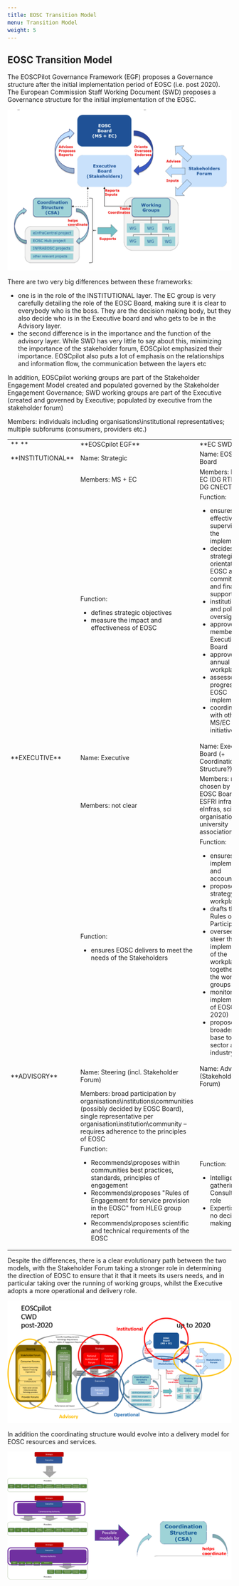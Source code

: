 ```yaml
---
title: EOSC Transition Model
menu: Transition Model
weight: 5
---
```


EOSC Transition Model
---------------------

The EOSCPilot Governance Framework (EGF) proposes a Governance structure after the initial implementation period of EOSC (i.e. post 2020). The European Commission Staff Working Document (SWD) proposes a Governance structure for the initial implementation of the EOSC.

![SWD Governance](assets/SWDGovernance.png)

There are two very big differences between these frameworks: 
* one is in the role of the INSTITUTIONAL layer. The EC group is very carefully detailing the role of the EOSC Board, making sure it is clear to everybody who is the boss. They are the decision making body, but they also decide who is in the Executive board and who gets to be in the Advisory layer. 
* the second difference is in the importance and the function of the advisory layer. While SWD has very little to say about this, minimizing the importance of the stakeholder forum, EOSCpilot emphasized their importance.   EOSCpilot also puts a lot of emphasis on the relationships and information flow, the communication between the layers etc

In addition, EOSCpilot working groups are part of the Stakeholder Engagement Model created and populated governed by the Stakeholder Engagement Governance; SWD working groups are part of the Executive (created and governed by Executive; populated by executive from the stakeholder forum)

<table>
<tr><td> ** ** </td><td>**EOSCpilot EGF**</td><td>**EC SWD**</td></tr>
<tr><td>**INSTITUTIONAL**</td><td>Name: Strategic</td><td>Name: EOSC Board</td></tr>
  <tr><td></td><td>Members: MS + EC</td><td>Members: MS + EC (DG RTD and DG CNECT)</td></tr>
  <tr><td></td><td>Function:
<ul>
  <li>defines strategic objectives</li>
  <li>measure the impact and effectiveness of EOSC</li>
</ul>
  </td><td>Function:
  <ul>
<li>ensures effective supervision of the implementation</li>
<li>decides strategic orientation of EOSC and commitment and financial support</li>
<li>institutional and political oversight</li>
<li>approves members of Executive Board</li>
<li>approves annual workplan</li>
    <li>assesses progress of EOSC implementation</li>
    <li>coordinates with other MS/EC initiatives</li></ul></td></tr>
  <tr><td> **EXECUTIVE** </td><td> Name: Executive </td><td> Name: Executive Board (+ Coordination Structure?) </td></tr>
  <tr><td></td><td> Members: not clear </td><td> Members: max. 10 chosen by the EOSC Board from ESFRI infras, eInfras, scientific organisations, university associations etc. </td></tr>
  <tr><td></td><td>Function:
    <ul>
      <li>ensures EOSC delivers to meet the needs of the Stakeholders</li></ul> </td><td> Function:
<ul>
  <li>ensures proper implementation and accountability</li>
  <li>proposes the strategy &amp; workplan</li>
  <li>drafts the Rules of Participation</li>
  <li>oversees and steer the implementation of the workplan together with the working groups (WGs)</li>
  <li>monitors the implementation of EOSC (by 2020)</li>
  <li>proposes how broaden user base to public sector and industry</li></ul> </td></tr>
  <tr><td> **ADVISORY** </td><td> Name: Steering (incl. Stakeholder Forum) </td><td> Name: Advisory (Stakeholder Forum) </td></tr>
  <tr><td></td> Members: individuals including organisations\institutional representatives; multiple subforums (consumers, providers etc.) </td><td> Members: broad participation by organisations\institutions\communities (possibly decided by EOSC Board), single representative per organisation\institution\community – requires adherence to the principles of EOSC </td></tr>
<tr><td></td><td> Function:
  <ul>
<li>Recommends\proposes within communities best practices, standards, principles of engagement</li>
<li>Recommends\proposes &quot;Rules of Engagement for service provision in the EOSC&quot; from HLEG group report</li>
    <li>Recommends\proposes scientific and technical requirements of the EOSC</li></ul> </td><td> Function:
  <ul><li>Intelligence gathering and Consultative role</li>
  <li>Expertise but no decision-making body</li></ul> </td></tr>
</table>

Despite the differences, there is a clear evolutionary path between the two models, with the Stakeholder Forum taking a stronger role in determining the direction of EOSC to ensure that it that it meets its users needs, and in particular taking over the running of working groups, whilst the Executive adopts a more operational and delivery role.

![Governance Model Crosswalk](assets/GovernanceCrosswalk2.png)

In addition the coordinating structure would evolve into a delivery model for EOSC resources and services.

![Delivery Model Crosswalk](assets/DeliveryCrosswalk.png)

